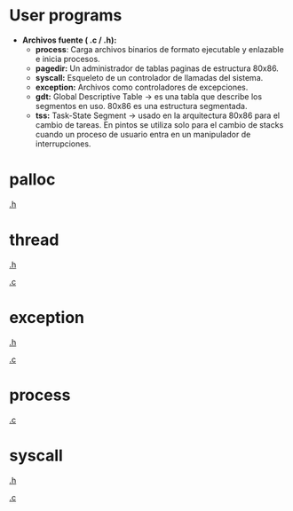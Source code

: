# User programs

- **Archivos fuente ( .c / .h):**
    - **process**: Carga archivos binarios de formato ejecutable y enlazable e inicia procesos.
    - **pagedir:** Un administrador de tablas paginas de estructura 80x86.
    - **syscall:** Esqueleto de un controlador de llamadas del sistema.
    - **exception:** Archivos como controladores de excepciones.
    - **gdt:** Global Descriptive Table → es una tabla que describe los segmentos en uso. 80x86 es una estructura segmentada.
    - **tss:** Task-State Segment → usado en la arquitectura 80x86 para el cambio de tareas. En pintos se utiliza solo para el cambio de stacks cuando un proceso de usuario entra en un manipulador de interrupciones.

# palloc

[.h](User%20programs%208fdb8949cf3641739418f1e5723ac4d8/h%20ef56165335d241868692c1c9fcfc38cf.csv)

# thread

[.h](User%20programs%208fdb8949cf3641739418f1e5723ac4d8/h%20a56ca4e1aba84b549639f003f2a8bbad.csv)

[.c](User%20programs%208fdb8949cf3641739418f1e5723ac4d8/c%206af495a35b8b4a0d8caa1ba0a5f62773.csv)

# exception

[.h](User%20programs%208fdb8949cf3641739418f1e5723ac4d8/h%20e19989a4093f431899be693de2396c0e.csv)

[.c](User%20programs%208fdb8949cf3641739418f1e5723ac4d8/c%20a8b5e2253e7547898483ee6934b05965.csv)

# process

[.c](User%20programs%208fdb8949cf3641739418f1e5723ac4d8/c%2016fc3325a1d54e9b9b7bf002bab64c88.csv)

# syscall

[.h](User%20programs%208fdb8949cf3641739418f1e5723ac4d8/h%206a4f57e3974e45ffa89d6711a1c9f19c.csv)

[.c](User%20programs%208fdb8949cf3641739418f1e5723ac4d8/c%20d6561a9f70954ce69d4f21d61f4505da.csv)